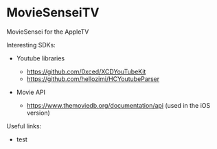# MovieSenseiTV
MovieSensei for the AppleTV

Interesting SDKs:
* Youtube libraries
  * https://github.com/0xced/XCDYouTubeKit
  * https://github.com/hellozimi/HCYoutubeParser

* Movie API
  * https://www.themoviedb.org/documentation/api (used in the iOS version)

Useful links: 
* test
